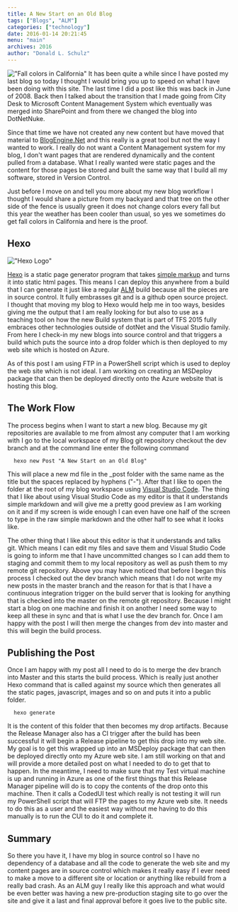 ```yaml
---
title: A New Start on an Old Blog
tags: ["Blogs", "ALM"]
categories: ["technology"]
date: 2016-01-14 20:21:45
menu: "main"
archives: 2016
author: "Donald L. Schulz"
---
```


!["Fall colors in California"](/images/V__FD25.jpg)
It has been quite a while since I have posted my last blog so today I thought I would bring you up to speed on what I have been doing with this site.  The last time I did a post like this was back in June of 2008.  Back then I talked about the transition that I made going from City Desk to Microsoft Content Management System which eventually was merged into SharePoint and from there we changed the blog into DotNetNuke.

Since that time we have not created any new content but have moved that material to [BlogEngine.Net](http://dotnetblogengine.net/) and this really is a great tool but not the way I wanted to work.  I really do not want a Content Management system for my blog, I don't want pages that are rendered dynamically and the content pulled from a database.  What I really wanted were static pages and the content for those pages be stored and built the same way that I build all my software, stored in Version Control.

Just before I move on and tell you more about my new blog workflow I thought I would share a picture from my backyard and that tree on the other side of the fence is usually green it does not change colors every fall but this year the weather has been cooler than usual, so yes we sometimes do get fall colors in California and here is the proof.

## Hexo

!["Hexo Logo"](/images/hexo.jpg)

[Hexo](https://hexo.io/) is a static page generator program that takes [simple markup](https://github.com/adam-p/markdown-here/wiki/Markdown-Cheatsheet) and turns it into static html pages.  This means I can deploy this anywhere from a build that I can generate it just like a regular [ALM](https://en.wikipedia.org/wiki/Application_lifecycle_management) build because all the pieces are in source control.  It fully embrasses git and is a github open source project.  I thought that moving my blog to Hexo would help me in too ways, besides giving me the output that I am really looking for but also to use as a teaching tool on how the new Build system that is part of TFS 2015 fully embraces other technologies outside of dotNet and the Visual Studio family.  From here I check-in my new blogs into source control and that triggers a build which puts the source into a drop folder which is then deployed to my web site which is hosted on Azure.

As of this post I am using FTP in a PowerShell script which is used to deploy the web site which is not ideal.  I am working on creating an MSDeploy package that can then be deployed directly onto the Azure website that is hosting this blog.

## The Work Flow

The process begins when I want to start a new blog.  Because my git repositories are available to me from almost any computer that I am working with I go to the local workspace of my Blog git repository checkout the dev branch and at the command line enter the following command
```
  hexo new Post "A New Start on an Old Blog"
```
This will place a new md file in the _post folder with the same name as the title but the spaces replaced by hyphens ("-").  After that I like to open the folder at the root of my blog workspace using [Visual Studio Code](https://code.visualstudio.com/).  The thing that I like about using Visual Studio Code as my editor is that it understands simple markdown and will give me a pretty good preview as I am working on it and if my screen is wide enough I can even have one half of the screen to type in the raw simple markdown and the other half to see what it looks like.

The other thing that I like about this editor is that it understands and talks git.  Which means I can edit my files and save them and Visual Studio Code is going to inform me that I have uncommitted changes so I can add them to staging and commit them to my local repository as well as push them to my remote git repository.  Above you may have noticed that before I began this process I checked out the dev branch which means that I do not write my new posts in the master branch and the reason for that is that I have a continuous integration trigger on the build server that is looking for anything that is checked into the master on the remote git repository.  Because I might start a blog on one machine and finish it on another I need some way to keep all these in sync and that is what I use the dev branch for.  Once I am happy with the post I will then merge the changes from dev into master and this will begin the build process.

## Publishing the Post

Once I am happy with my post all I need to do is to merge the dev branch into Master and this starts the build process.  Which is really just another Hexo command that is called against my source which then generates all the static pages, javascript, images and so on and puts it into a public folder.
```
  hexo generate
```
It is the content of this folder that then becomes my drop artifacts.  Because the Release Manager also has a CI trigger after the build has been successful it will begin a Release pipeline to get this drop into my web site.  My goal is to get this wrapped up into an MSDeploy package that can then be deployed directly onto my Azure web site.  I am still working on that and will provide a more detailed post on what I needed to do to get that to happen.  In the meantime, I need to make sure that my Test virtual machine is up and running in Azure as one of the first things that this Release Manager pipeline will do is to copy the contents of the drop onto this machine.  Then it calls a CodedUI test which really is not testing it will run my PowerShell script that will FTP the pages to my Azure web site.  It needs to do this as a user and the easiest way without me having to do this manually is to run the CUI to do it and complete it.

## Summary

So there you have it, I have my blog in source control so I have no dependency of a database and all the code to generate the web site and my content pages are in source control which makes it really easy if I ever need to make a move to a different site or location or anything like rebuild from a really bad crash.  As an ALM guy I really like this approach and what would be even better was having a new pre-production staging site to go over the site and give it a last and final approval before it goes live to the public site.
